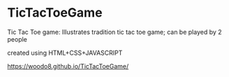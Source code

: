 # TicTacToeGame

Tic Tac Toe game: Illustrates tradition tic tac toe game; can be played by 2 people

created using HTML+CSS+JAVASCRIPT

https://woodo8.github.io/TicTacToeGame/
